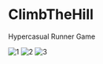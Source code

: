 # ClimbTheHill

Hypercasual Runner Game

![1](https://user-images.githubusercontent.com/47754244/200296724-4ce23ff8-ef0a-43c0-a236-f74396529091.png)
![2](https://user-images.githubusercontent.com/47754244/200296728-be4a3e14-91e1-410a-bb41-6a1309bc83d9.png)
![3](https://user-images.githubusercontent.com/47754244/200296919-535b3fd5-a6ba-48ba-a8d4-a826783057fd.png)
